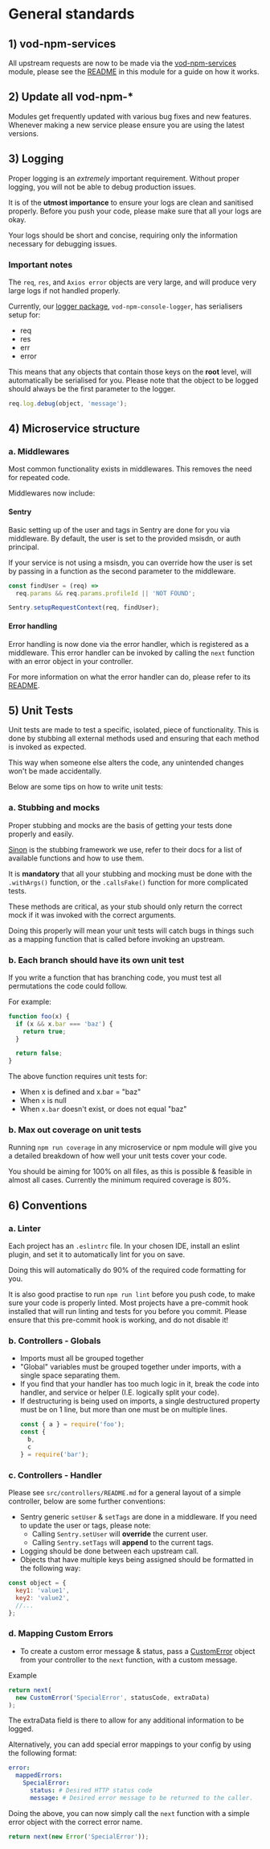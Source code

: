 # General standards

## 1) vod-npm-services
All upstream requests are now to be made via the [vod-npm-services](https://bitbucket.vodacom.co.za/projects/VNM/repos/vod-npm-services/browse) module, please see the [README](https://bitbucket.vodacom.co.za/projects/VNM/repos/vod-npm-services/browse/README.md) in this module for a guide on how it works.

## 2) Update all vod-npm-*
Modules get frequently updated with various bug fixes and new features. Whenever making a new service please ensure you are using the latest versions.

## 3) Logging

Proper logging is an *extremely* important requirement. Without proper logging, you will not be able to debug production issues.

It is of the **utmost importance** to ensure your logs are clean and sanitised properly. Before you push your code, please make sure that all your logs are okay.

Your logs should be short and concise, requiring only the information necessary for debugging issues.

### Important notes

The `req`, `res`, and `Axios error` objects are very large, and will produce very large logs if not handled properly.

Currently, our [logger package](https://bitbucket.vodacom.co.za/projects/VNM/repos/vod-npm-console-logger/browse), `vod-npm-console-logger`, has serialisers setup for:
  * req
  * res
  * err
  * error

This means that any objects that contain those keys on the **root** level, will automatically be serialised for you. Please note that the object to be logged should always be the first parameter to the logger.

```javascript
req.log.debug(object, 'message');
```

## 4) Microservice structure
### a. Middlewares
Most common functionality exists in middlewares. This removes the need for repeated code.

Middlewares now include:
#### Sentry

Basic setting up of the user and tags in Sentry are done for you via middleware. By default, the user is set to the provided msisdn, or auth principal.

If your service is not using a msisdn, you can override how the user is set by passing in a function as the second parameter to the middleware.


```javascript
const findUser = (req) =>
  req.params && req.params.profileId || 'NOT FOUND';

Sentry.setupRequestContext(req, findUser);
```

#### Error handling

Error handling is now done via the error handler, which is registered as a middleware. This error handler can be invoked by calling the `next` function with an error object in your controller.

For more information on what the error handler can do, please refer to its [README](https://bitbucket.vodacom.co.za/projects/VNM/repos/vod-npm-utils/browse/src/error/README.md).

## 5) Unit Tests
Unit tests are made to test a specific, isolated, piece of functionality.
This is done by stubbing all external methods used and ensuring that each method is invoked as expected.

This way when someone else alters the code, any unintended changes won't be made accidentally.

Below are some tips on how to write unit tests:

### a. Stubbing and mocks

Proper stubbing and mocks are the basis of getting your tests done properly and easily.

[Sinon](https://sinonjs.org/releases/latest/stubs/) is the stubbing framework we use, refer to their docs for a list of available functions and how to use them.

It is **mandatory** that all your stubbing and mocking must be done with the `.withArgs()` function, or the `.callsFake()` function for more complicated tests.

These methods are critical, as your stub should only return the correct mock if it was invoked with the correct arguments.

Doing this properly will mean your unit tests will catch bugs in things such as a mapping function that is called before invoking an upstream.

### b. Each branch should have its own unit test

If you write a function that has branching code, you must test all permutations the code could follow.

For example:

```javascript
function foo(x) {
  if (x && x.bar === 'baz') {
    return true;
  }

  return false;
}
```

The above function requires unit tests for:
  * When x is defined and x.bar = "baz"
  * When `x` is null
  * When `x.bar` doesn't exist, or does not equal "baz"

### b. Max out coverage on unit tests
Running `npm run coverage` in any microservice or npm module will give you a detailed breakdown of how well your unit tests cover your code.

You should be aiming for 100% on all files, as this is possible & feasible in almost all cases. Currently the minimum required coverage is 80%.

## 6) Conventions

### a. Linter
Each project has an `.eslintrc` file. In your chosen IDE, install an eslint plugin, and set it to automatically lint for you on save.

Doing this will automatically do 90% of the required code formatting for you.

It is also good practise to run `npm run lint` before you push code, to make sure your code is properly linted. Most projects have a pre-commit hook installed that will run linting and tests for you before you commit. Please ensure that this pre-commit hook is working, and do not disable it!

### b. Controllers - Globals
* Imports must all be grouped together
* "Global" variables must be grouped together under imports, with a single space separating them.
* If you find that your handler has too much logic in it, break the code into handler, and service or helper (I.E. logically split your code).
* If destructuring is being used on imports, a single destructured property must be on 1 line, but more than one must be on multiple lines.
    ```javascript
    const { a } = require('foo');
    const {
      b,
      c
    } = require('bar');
    ```

### c. Controllers - Handler

Please see `src/controllers/README.md` for a general layout of a simple controller, below are some further conventions:

* Sentry generic `setUser` & `setTags` are done in a middleware. If you need to update the user or tags, please note:
  * Calling `Sentry.setUser` will **override** the current user.
  * Calling `Sentry.setTags` will **append** to the current tags.
* Logging should be done between each upstream call.
* Objects that have multiple keys being assigned should be formatted in the following way:
```javascript
const object = {
  key1: 'value1',
  key2: 'value2',
  //...
};
```

### d. Mapping Custom Errors

- To create a custom error message & status, pass a [CustomError](https://bitbucket.vodacom.co.za/projects/VNM/repos/vod-npm-utils/browse/src/error/index.js#145-153) object from your controller to the `next` function, with a custom message.

Example
```javascript
return next(
  new CustomError('SpecialError', statusCode, extraData)
);
```
The extraData field is there to allow for any additional information to be logged.

Alternatively, you can add special error mappings to your config by using the following format:

```yaml
error:
  mappedErrors:
    SpecialError:
      status: # Desired HTTP status code
      message: # Desired error message to be returned to the caller.
```

Doing the above, you can now simply call the `next` function with a simple error object with the correct error name.

```javascript
return next(new Error('SpecialError'));
```

